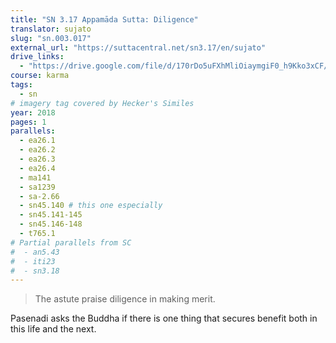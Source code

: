 ```yaml
---
title: "SN 3.17 Appamāda Sutta: Diligence"
translator: sujato
slug: "sn.003.017"
external_url: "https://suttacentral.net/sn3.17/en/sujato"
drive_links:
  - "https://drive.google.com/file/d/170rDo5uFXhMliOiaymgiF0_h9Kko3xCF/view?usp=drivesdk"
course: karma
tags:
  - sn
# imagery tag covered by Hecker's Similes
year: 2018
pages: 1
parallels:
  - ea26.1
  - ea26.2
  - ea26.3
  - ea26.4
  - ma141
  - sa1239
  - sa-2.66
  - sn45.140 # this one especially
  - sn45.141-145
  - sn45.146-148
  - t765.1
# Partial parallels from SC
#  - an5.43
#  - iti23
#  - sn3.18
---
```


> The astute praise diligence in making merit.

Pasenadi asks the Buddha if there is one thing that secures benefit both in this life and the next.

